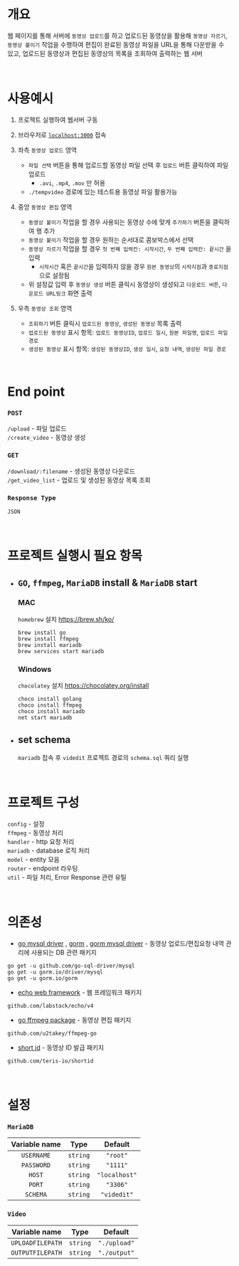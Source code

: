 # 개요

웹 페이지를 통해 서버에 `동영상 업로드`를 하고 업로드된 동영상을 활용해 `동영상 자르기`, `동영상 붙이기` 작업을 수행하여 편집이 완료된 동영상 파일을 URL을 통해 다운받을 수 있고, 업로드된 동영상과 편집된 동영상의 목록을 조회하여 출력하는 웹 서버

<br>

# 사용예시

1. 프로젝트 실행하여 웹서버 구동
2. 브라우저로 [`localhost:3000`](http://localhost:3000) 접속
3. 좌측 `동영상 업로드` 영역

   -  `파일 선택` 버튼을 통해 업로드할 동영상 파일 선택 후 `업로드` 버튼 클릭하여 파일 업로드
      -  `.avi`, `.mp4`, `.mov` 만 허용
   -  `./tempvideo` 경로에 있는 테스트용 동영상 파일 활용가능

4. 중앙 `동영상 편집` 영역

   -  `동영상 붙이기` 작업을 할 경우 사용되는 동영상 수에 맞게 `추가하기` 버튼을 클릭하여 행 추가
   -  `동영상 붙이기` 작업을 할 경우 원하는 순서대로 콤보박스에서 선택
   -  `동영상 자르기` 작업을 할 경우 `첫 번째 입력칸: 시작시간`, `두 번째 입력칸: 끝시간` 을 입력
      -  `시작시간` 혹은 `끝시간`을 입력하지 않을 경우 `원본 동영상`의 `시작지점`과 `종료지점`으로 설정됨
   -  위 설정값 입력 후 `동영상 생성` 버튼 클릭시 동영상이 생성되고 `다운로드 버튼`, `다운로드 URL링크` 화면 출력

5. 우측 `동영상 조회` 영역

   -  `조회하기` 버튼 클릭시 `업로드된 동영상`, `생성된 동영상` 목록 출력
   -  `업로드된 동영상` 표시 항목: `업로드 동영상ID`, `업로드 일시`, `원본 파일명`, `업로드 파일 경로`
   -  `생성된 동영상` 표시 항목: `생성된 동영상ID`, `생성 일시`, `요청 내역`, `생성된 파일 경로`

<br>

# End point

### `POST`

`/upload` - 파일 업로드  
`/create_video` - 동영상 생성

### `GET`

`/download/:filename` - 생성된 동영상 다운로드  
`/get_video_list` - 업로드 및 생성된 동영상 목록 조회

### `Response Type`

`JSON`

<br>

# 프로젝트 실행시 필요 항목

-  ## `GO`, `ffmpeg`, `MariaDB` install & `MariaDB` start

   ### MAC

   `homebrew` 설치 https://brew.sh/ko/

   ```shell
   brew install go
   brew install ffmpeg
   brew install mariadb
   brew services start mariadb
   ```

   ### Windows

   `chocolatey` 설치 https://chocolatey.org/install

   ```shell
   choco install golang
   choco install ffmpeg
   choco install mariadb
   net start mariadb

   ```

-  ## set schema

   `mariadb` 접속 후 `videdit` 프로젝트 경로의 `schema.sql` 쿼리 실행

<br>

# 프로젝트 구성

`config` - 설정  
`ffmpeg` - 동영상 처리  
`handler` - http 요청 처리  
`mariadb` - database 로직 처리  
`model` - entity 모음  
`router` - endpoint 라우팅  
`util` - 파일 처리, Error Response 관련 유틸

<br>

# 의존성

-  [go mysql driver](https://github.com/go-sql-driver/mysql) , [gorm](https://gorm.io/) , [gorm mysql driver](https://github.com/go-gorm/mysql) - 동영상 업로드/편집요청 내역 관리에 사용되는 DB 관련 패키지

```shell
go get -u github.com/go-sql-driver/mysql
go get -u gorm.io/driver/mysql
go get -u gorm.io/gorm
```

-  [echo web framework](https://github.com/labstack/echo) - 웹 프레임워크 패키지

```shell
github.com/labstack/echo/v4
```

-  [go ffmpeg package](https://github.com/u2takey/ffmpeg-go) - 동영상 편집 패키지

```shell
github.com/u2takey/ffmpeg-go
```

-  [short id](https://github.com/teris-io/shortid) - 동영상 ID 발급 패키지

```shell
github.com/teris-io/shortid
```

<br>

# 설정

### `MariaDB`

| **Variable name** | **Type** |  **Default**  |
| :---------------: | :------: | :-----------: |
|    `USERNAME`     | `string` |   `"root"`    |
|    `PASSWORD`     | `string` |   `"1111"`    |
|      `HOST`       | `string` | `"localhost"` |
|      `PORT`       | `string` |   `"3306"`    |
|     `SCHEMA`      | `string` |  `"videdit"`  |

### `Video`

| **Variable name** | **Type** | **Default**  |
| :---------------: | :------: | :----------: |
| `UPLOADFILEPATH`  | `string` | `"./upload"` |
| `OUTPUTFILEPATH`  | `string` | `"./output"` |
